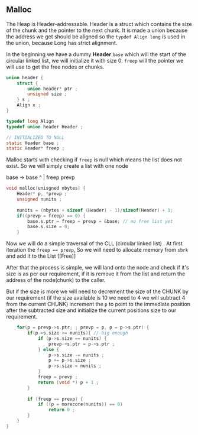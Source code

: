 ## Malloc


The Heap is Header-addressable. Header is a struct which contains the size of the chunk and the pointer to the next chunk. It is made a union because the address we get should be aligned so the `typdef Align long` is used in the union, because Long has strict alignment.

In the beginning we have a dummy **Header** `base` which will the start of the circular linked list, we will initialize it with size 0. `freep` will the pointer we will use to get the free nodes or chunks. 

```c
union header {
	struct {
		union header* ptr ;
		unsigned size ;
	} s ; 
	Align x ;
}

typedef long Align
typedef union header Header ;

// INITIALIZED TO NULL
static Header base ;
static Header* freep ;
```

Malloc starts with checking if `freep` is null which means the list does not exist. So we will simply create a list with one node 

base -> base
 ^
 |
freep
prevp


```c
void malloc(unisgned nbytes) {
	Header* p, *prevp ;
	unsigned nunits ;
	
	nunits = (nbytes + sizeof (Header) - 1)/sizeof(Header) + 1;
	if((prevp = freep) == 0) {
		base.s.ptr = freep = prevp = &base; // no free list yet
		base.s.size = 0;
	}	
```


Now we will do a simple traversal of the CLL (circular linked list) . At first iteration the `freep == prevp`, So we will need to allocate memory from `sbrk` and add it to the List [[Free]]

After that the process is simple, we will land onto the node and check if it's size is as per our requirement, if it is remove it from the list and return the address of the node(chunk) to the caller. 

But if the size is more we will need to decrement the size of the CHUNK by our requirement (if the size available is 10 we need to 4 we will subtract 4 from the current CHUNK) increment the `p` to point to the immediate position after the subtracted size and initialize the current positions size to our requirement. 

```c
	for(p = prevp->s.ptr; ; prevp = p, p = p->s.ptr) {
		if(p->s.size >= nunits){ // big enough
			if (p->s.size == nunits) {
				prevp->s.ptr = p->s.ptr ;
			} else {
				p->s.size -= nunits ;
				p += p->s.size ;
				p->s.size = nunits ; 
			}
			freep = prevp ;
			return (void *) p + 1 ; 
		}
		
		if (freep == prevp) {
			if ((p = morecore(nunits)) == 0) 
				return 0 ;
		}	
	}
}
```

